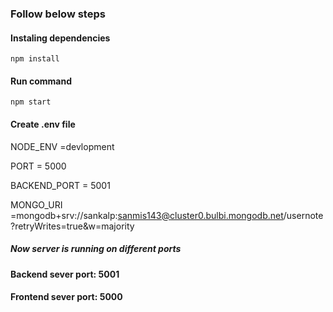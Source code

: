 ### Follow below steps

#### Instaling dependencies
`npm install`

#### Run command
`npm start`
#### Create .env file

NODE_ENV =devlopment

PORT = 5000

BACKEND_PORT = 5001

MONGO_URI =mongodb+srv://sankalp:sanmis143@cluster0.bulbi.mongodb.net/usernote?retryWrites=true&w=majority

##### Now server is running on different ports
#### Backend sever port: 5001
#### Frontend sever port: 5000

